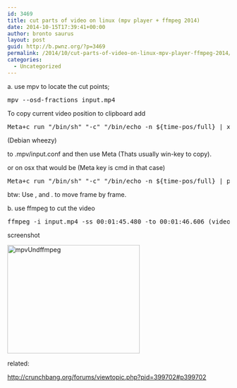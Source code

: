 ```yaml
---
id: 3469
title: cut parts of video on linux (mpv player + ffmpeg 2014)
date: 2014-10-15T17:39:41+00:00
author: bronto saurus
layout: post
guid: http://b.pwnz.org/?p=3469
permalink: /2014/10/cut-parts-of-video-on-linux-mpv-player-ffmpeg-2014/
categories:
  - Uncategorized
---
```

a. use mpv to locate the cut points;

<pre>mpv --osd-fractions input.mp4</pre>

To copy current video position to clipboard add

<pre>Meta+c run "/bin/sh" "-c" "/bin/echo -n ${time-pos/full} | xsel --clipboard --input"</pre>

(Debian wheezy)
  
to .mpv/input.conf and then use Meta (Thats usually win-key to copy).

or on osx that would be (Meta key is cmd in that case)

<pre>Meta+c run "/bin/sh" "-c" "/bin/echo -n ${time-pos/full} | pbcopy"</pre>

btw: Use , and . to move frame by frame.

b. use ffmpeg to cut the video

<pre>ffmpeg -i input.mp4 -ss 00:01:45.480 -to 00:01:46.606 (video,audio codec parameters here) part.mp4</pre>

screenshot
  
[<img src="http://b.pwnz.org/wp-content/uploads/2014/10/mpvUndffmpeg-300x246.png" alt="mpvUndffmpeg" width="300" height="246" class="aligncenter size-medium wp-image-3475" />](http://b.pwnz.org/wp-content/uploads/2014/10/mpvUndffmpeg.png)

related:
  
<http://crunchbang.org/forums/viewtopic.php?pid=399702#p399702>